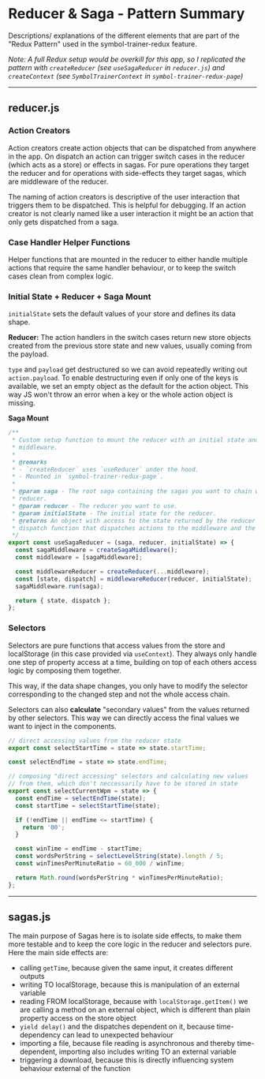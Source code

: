 # Reducer & Saga - Pattern Summary

Descriptions/ explanations of the different elements that are part of the "Redux
Pattern" used in the symbol-trainer-redux feature.

_Note: A full Redux setup would be overkill for this app, so I replicated the
pattern with `createReducer` (see `useSagaReducer` in `reducer.js`) and
`createContext` (see `SymbolTrainerContext` in `symbol-trainer-redux-page`)_

---

## reducer.js

### Action Creators

Action creators create action objects that can be dispatched from anywhere in
the app. On dispatch an action can trigger switch cases in the reducer (which
acts as a store) or effects in sagas. For pure operations they target the
reducer and for operations with side-effects they target sagas, which are
middleware of the reducer.

The naming of action creators is descriptive of the user interaction that
triggers them to be dispatched. This is helpful for debugging. If an action
creator is not clearly named like a user interaction it might be an action that
only gets dispatched from a saga.

### Case Handler Helper Functions

Helper functions that are mounted in the reducer to either handle multiple
actions that require the same handler behaviour, or to keep the switch cases
clean from complex logic.

### Initial State + Reducer + Saga Mount

`initialState` sets the default values of your store and defines its data shape.

**Reducer:** The action handlers in the switch cases return new store objects
created from the previous store state and new values, usually coming from the
payload. 

`type` and `payload` get destructured so we can avoid repeatedly
writing out `action.payload`. To enable destructuring even if only one of the
keys is available, we set an empty object as the default for the action object.
This way JS won't throw an error when a key or the whole action object is
missing.

**Saga Mount**
```js
/**
 * Custom setup function to mount the reducer with an initial state and (saga)
 * middleware.
 *
 * @remarks
 * - `createReducer` uses `useReducer` under the hood.
 * - Mounted in `symbol-trainer-redux-page`. 
 *
 * @param saga - The root saga containing the sagas you want to chain with the
 * reducer.
 * @param reducer - The reducer you want to use.
 * @param initialState - The initial state for the reducer.
 * @returns An object with access to the state returned by the reducer and the
 * dispatch function that dispatches actions to the middleware and the reducer.
 */
export const useSagaReducer = (saga, reducer, initialState) => {
  const sagaMiddleware = createSagaMiddleware();
  const middleware = [sagaMiddleware];

  const middlewareReducer = createReducer(...middleware);
  const [state, dispatch] = middlewareReducer(reducer, initialState);
  sagaMiddleware.run(saga);

  return { state, dispatch };
};
```


### Selectors

Selectors are pure functions that access values from the store and localStorage
(in this case provided via `useContext`). They always only handle one step of
property access at a time, building on top of each others access logic by
composing them together. 

This way, if the data shape changes, you only have to modify the selector
corresponding to the changed step and not the whole access chain. 

Selectors can also **calculate** "secondary values" from the values returned by
other selectors. This way we can directly access the final values we want to
inject in the components.


```js
// direct accessing values from the reducer state
export const selectStartTime = state => state.startTime;

const selectEndTime = state => state.endTime;

// composing "direct accessing" selectors and calculating new values 
// from them, which don't neccessarily have to be stored in state
export const selectCurrentWpm = state => {
  const endTime = selectEndTime(state);
  const startTime = selectStartTime(state);

  if (!endTime || endTime <= startTime) {
    return '00';
  }

  const winTime = endTime - startTime;
  const wordsPerString = selectLevelString(state).length / 5;
  const winTimesPerMinuteRatio = 60_000 / winTime;

  return Math.round(wordsPerString * winTimesPerMinuteRatio);
};
```

---

## sagas.js

The main purpose of Sagas here is to isolate side effects, to make them more
testable and to keep the core logic in the reducer and selectors pure. Here the
main side effects are:

- calling `getTime`, because given the same input, it creates different outputs
- writing TO localStorage, because this is manipulation of an external variable
- reading FROM localStorage, because with `localStorage.getItem()` we are
  calling a method on an external object, which is different than plain property
  access on the store object
- `yield delay()` and the dispatches dependent on it, because time-dependency
  can lead to unexpected behaviour
- importing a file, because file reading is asynchronous and thereby
  time-dependent, importing also includes writing TO an external variable
- triggering a download, because this is directly influencing system behaviour
  external of the function



